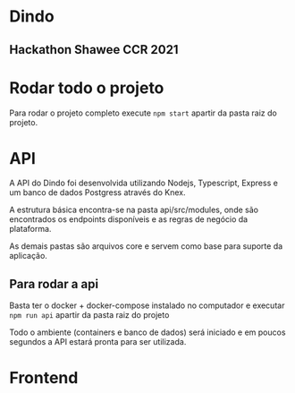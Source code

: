 # Dindo

## Hackathon Shawee CCR 2021

# Rodar todo o projeto

Para rodar o projeto completo execute `npm start` apartir da pasta raiz do projeto.

# API

A API do Dindo foi desenvolvida utilizando Nodejs, Typescript, Express e um banco de dados Postgress através do Knex.

A estrutura básica encontra-se na pasta api/src/modules, onde são encontrados os endpoints disponíveis e as regras de negócio da plataforma.

As demais pastas são arquivos core e servem como base para suporte da aplicação.

## Para rodar a api

Basta ter o docker + docker-compose instalado no computador e executar `npm run api` apartir da pasta raiz do projeto

Todo o ambiente (containers e banco de dados) será iniciado e em poucos segundos a API estará pronta para ser utilizada.

# Frontend
